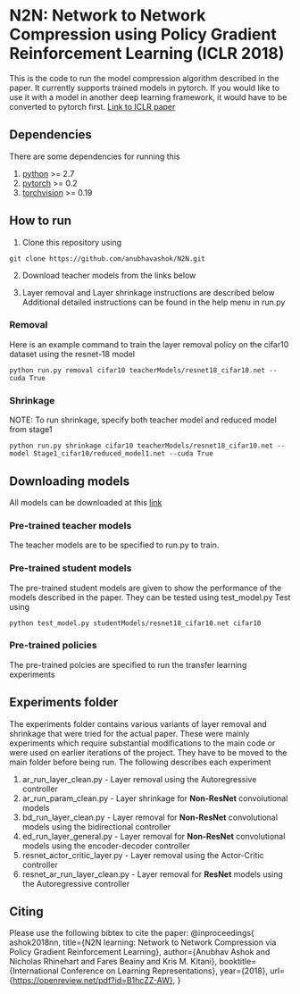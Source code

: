 # N2N: Network to Network Compression using Policy Gradient Reinforcement Learning (ICLR 2018)
This is the code to run the model compression algorithm described in the paper.
It currently supports trained models in pytorch. If you would like to use it with a model in another deep learning framework, it would have to be converted to pytorch first.
[Link to ICLR paper](https://openreview.net/pdf?id=B1hcZZ-AW)

## Dependencies
There are some dependencies for running this
1. [python](https://www.python.org/) >= 2.7
2. [pytorch](http://pytorch.org/) >= 0.2
3. [torchvision](http://pytorch.org/) >= 0.19

## How to run
1. Clone this repository using
```
git clone https://github.com/anubhavashok/N2N.git
```
2. Download teacher models from the links below

3. Layer removal and Layer shrinkage instructions are described below 
Additional detailed instructions can be found in the help menu in run.py
### Removal
Here is an example command to train the layer removal policy on the cifar10 dataset using the resnet-18 model
```
python run.py removal cifar10 teacherModels/resnet18_cifar10.net --cuda True 
```

### Shrinkage
NOTE: To run shrinkage, specify both teacher model and reduced model from stage1
```
python run.py shrinkage cifar10 teacherModels/resnet18_cifar10.net --model Stage1_cifar10/reduced_model1.net --cuda True 
```

## Downloading models
All models can be downloaded at this [link](https://cmu.box.com/s/x7nvjssgwpp54xuyzc979ju5pjchw7z1)
### Pre-trained teacher models
The teacher models are to be specified to run.py to train.
### Pre-trained student models
The pre-trained student models are given to show the performance of the models described in the paper. They can be tested using test\_model.py
Test using 
```
python test_model.py studentModels/resnet18_cifar10.net cifar10
```
### Pre-trained policies
The pre-trained polcies are specified to run the transfer learning experiments



## Experiments folder
The experiments folder contains various variants of layer removal and shrinkage that were tried for the actual paper. These were mainly experiments which require substantial modifications to the main code or were used on earlier iterations of the project.
They have to be moved to the main folder before being run.
The following describes each experiment
1. ar\_run\_layer\_clean.py - Layer removal using the Autoregressive controller
2. ar\_run\_param\_clean.py - Layer shrinkage for **Non-ResNet** convolutional models
3. bd\_run\_layer\_clean.py - Layer removal for **Non-ResNet** convolutional models using the bidirectional controller
4. ed\_run\_layer\_general.py - Layer removal for **Non-ResNet** convolutional models using the encoder-decoder controller
5. resnet\_actor\_critic\_layer.py - Layer removal using the Actor-Critic controller
6. resnet\_ar\_run\_layer\_clean.py - Layer removal for **ResNet** models using the Autoregressive controller

## Citing
Please use the following bibtex to cite the paper:
@inproceedings{
ashok2018nn,
title={N2N learning: Network to Network Compression via Policy Gradient Reinforcement Learning},
author={Anubhav Ashok and Nicholas Rhinehart and Fares Beainy and Kris M. Kitani},
booktitle={International Conference on Learning Representations},
year={2018},
url={https://openreview.net/pdf?id=B1hcZZ-AW},
}
